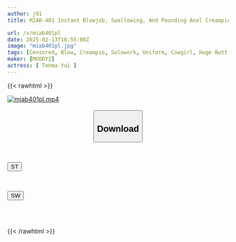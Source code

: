 ```yaml
---
author: j91
title: MIAB-401 Instant Blowjob, Swallowing, And Pounding Anal Creampie. A Repeat Gal Who Wants To Pass Her Grades Begs For An Endless PtoM Loop Of Endless Ejaculation. I'm The Homeroom Teacher Who Had My Sperm Squeezed Out Of Her Pussy Both Above And Below. Yui Tenma

url: /v/miab401pl
date: 2025-02-13T16:55:00Z
image: "miab401pl.jpg"
tags: [Censored, Blow, Creampie, Solowork, Uniform, Cowgirl, Huge Butt	]
maker: [MOODYZ]
actress: [ Tenma Yui ]
---
```



{{< rawhtml >}}

<div class="video" data-videoid="6BLgJrw3LRi4KR">
    <a href="javascript:;">
        <img src="/v/miab401pl/miab401pl.jpg" width="WIDTH" height="HEIGHT" alt="miab401pl.mp4" loading="lazy">
    </a>
</div>

<script type="text/javascript" src="https://j91.asia/asset/on-demand-st.js"></script>

<br>
  <link rel="stylesheet" href="https://j91.asia/asset/bs5.css">
  
  <center>
  <button class="btn btn-primary" type="button" data-bs-toggle="collapse" data-bs-target=".multi-collapse" aria-expanded="false" aria-controls="multiCollapseExample1 multiCollapseExample2"><h2>Download</h2></button></center>
</p>
<div class="row">
  <div class="col">
    <div class="collapse multi-collapse" id="multiCollapseExample1">
      <div class="card card-body">
	      	      <br>
<div class="buttons">  
<p><a href="/v/miab401pl/st.html" target="_blank"><button class="btn-hover color-3"><i class="fa fa-download"></i> ST</button></a></p></div>
    </div>
  </div>
</div>
  <div class="col">
    <div class="collapse multi-collapse" id="multiCollapseExample2">
      <div class="card card-body">
	      <br>
<div class="buttons">
<p><a href="/v/miab401pl/sw.html" target="_blank"><button class="btn-hover color-2"><i class="fa fa-download"></i> SW</button></a></p></div>
<br><br>
      </div>
    </div>
  </div>
</div>

{{< /rawhtml >}}